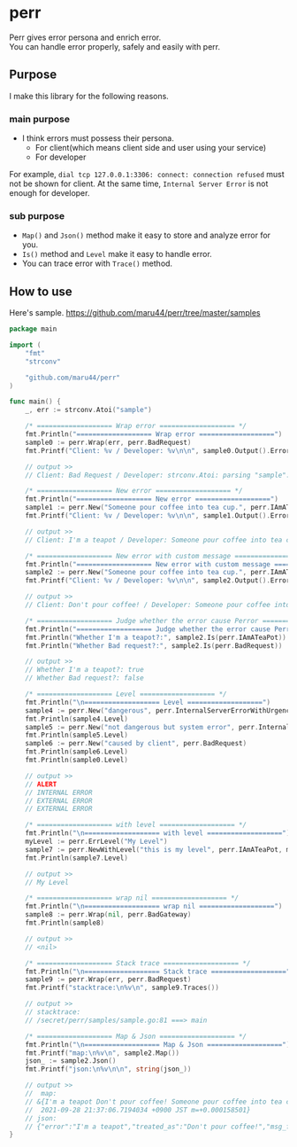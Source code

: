 # perr
Perr gives error persona and enrich error.<br/>
You can handle error properly, safely and easily with perr.

## Purpose
I make this library for the following reasons.

### main purpose

- I think errors must possess their persona.
  - For client(which means client side and user using your service)
  - For developer

For example, `dial tcp 127.0.0.1:3306: connect: connection refused` must not be shown for client. At the same time, `Internal Server Error` is not enough for developer.

### sub purpose

- `Map()` and `Json()` method make it easy to store and analyze error for you.<br/>
- `Is()` method and `Level` make it easy to handle error.<br/>
- You can trace error with `Trace()` method.

## How to use

Here's sample.
https://github.com/maru44/perr/tree/master/samples

```go:sample.go
package main

import (
	"fmt"
	"strconv"

	"github.com/maru44/perr"
)

func main() {
	_, err := strconv.Atoi("sample")

	/* =================== Wrap error =================== */
	fmt.Println("=================== Wrap error ===================")
	sample0 := perr.Wrap(err, perr.BadRequest)
	fmt.Printf("Client: %v / Developer: %v\n\n", sample0.Output().Error(), sample0.Error())

	// output >>
	// Client: Bad Request / Developer: strconv.Atoi: parsing "sample": invalid syntax

	/* =================== New error =================== */
	fmt.Println("=================== New error ===================")
	sample1 := perr.New("Someone pour coffee into tea cup.", perr.IAmATeaPot)
	fmt.Printf("Client: %v / Developer: %v\n\n", sample1.Output().Error(), sample1.Error())

	// output >>
	// Client: I'm a teapot / Developer: Someone pour coffee into tea cup.

	/* =================== New error with custom message =================== */
	fmt.Println("=================== New error with custom message ===================")
	sample2 := perr.New("Someone pour coffee into tea cup.", perr.IAmATeaPot, "Don't pour coffee!")
	fmt.Printf("Client: %v / Developer: %v\n\n", sample2.Output().Error(), sample2.Error())

	// output >>
	// Client: Don't pour coffee! / Developer: Someone pour coffee into tea cup.

	/* =================== Judge whether the error cause Perror =================== */
	fmt.Println("=================== Judge whether the error cause Perror ===================")
	fmt.Println("Whether I'm a teapot?:", sample2.Is(perr.IAmATeaPot))
	fmt.Println("Whether Bad request?:", sample2.Is(perr.BadRequest))

	// output >>
	// Whether I'm a teapot?: true
	// Whether Bad request?: false

	/* =================== Level =================== */
	fmt.Println("\n=================== Level ===================")
	sample4 := perr.New("dangerous", perr.InternalServerErrorWithUrgency)
	fmt.Println(sample4.Level)
	sample5 := perr.New("not dangerous but system error", perr.InternalServerError)
	fmt.Println(sample5.Level)
	sample6 := perr.New("caused by client", perr.BadRequest)
	fmt.Println(sample6.Level)
	fmt.Println(sample0.Level)

	// output >>
	// ALERT
	// INTERNAL ERROR
	// EXTERNAL ERROR
	// EXTERNAL ERROR

	/* =================== with level =================== */
	fmt.Println("\n=================== with level ===================")
	myLevel := perr.ErrLevel("My Level")
	sample7 := perr.NewWithLevel("this is my level", perr.IAmATeaPot, myLevel)
	fmt.Println(sample7.Level)

	// output >>
	// My Level

	/* =================== wrap nil =================== */
	fmt.Println("\n=================== wrap nil ===================")
	sample8 := perr.Wrap(nil, perr.BadGateway)
	fmt.Println(sample8)

	// output >>
	// <nil>

	/* =================== Stack trace =================== */
	fmt.Println("\n=================== Stack trace ===================")
	sample9 := perr.Wrap(err, perr.BadRequest)
	fmt.Printf("stacktrace:\n%v\n", sample9.Traces())

	// output >>
	// stacktrace:
	// /secret/perr/samples/sample.go:81 ===> main

	/* =================== Map & Json =================== */
	fmt.Println("\n=================== Map & Json ===================")
	fmt.Printf("map:\n%v\n", sample2.Map())
	json_ := sample2.Json()
	fmt.Printf("json:\n%v\n\n", string(json_))

	// output >>
	// 	map:
	// &{I'm a teapot Don't pour coffee! Someone pour coffee into tea cup. Don't pour coffee! EXTERNAL ERROR /secret/perr/samples/sample.go:31 ===> main
	//  2021-09-28 21:37:06.7194034 +0900 JST m=+0.000158501}
	// json:
	// {"error":"I'm a teapot","treated_as":"Don't pour coffee!","msg_for_developer":"Someone pour coffee into tea cup.","msg_for_client":"Don't pour coffee!","level":"EXTERNAL ERROR","traces":[{"file":"/secret/perr/samples/sample.go","line":31,"name":"main","program_counter":4886631}],"occured_at":"2021-09-28T21:37:06.7194034+09:00"}
}

```
